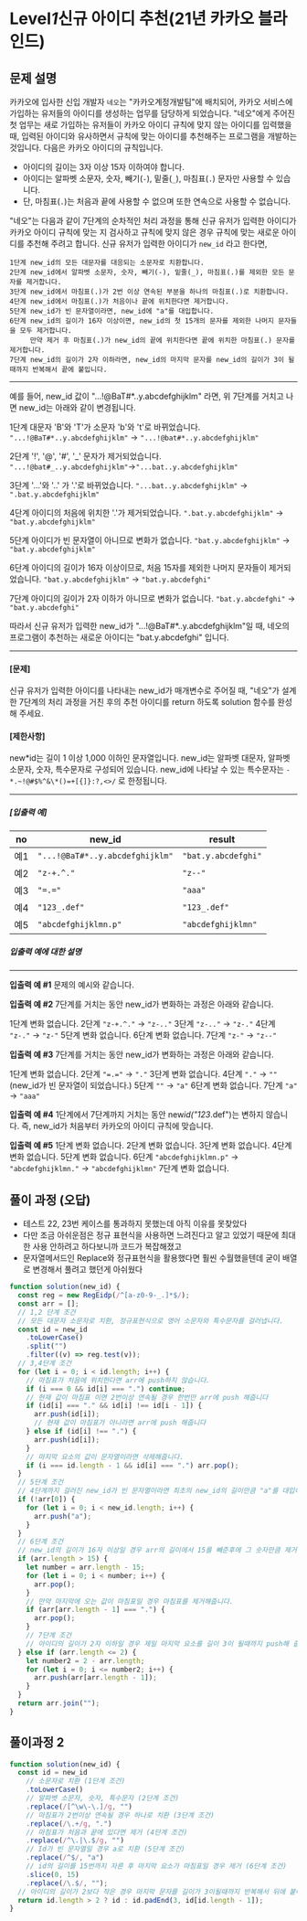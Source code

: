 # Level*1*신규 아이디 추천(21년 카카오 블라인드)

## 문제 설명

카카오에 입사한 신입 개발자 `네오`는 "카카오계정개발팀"에 배치되어, 카카오 서비스에 가입하는 유저들의 아이디를 생성하는 업무를 담당하게 되었습니다. "네오"에게 주어진 첫 업무는 새로 가입하는 유저들이 카카오 아이디 규칙에 맞지 않는 아이디를 입력했을 때, 입력된 아이디와 유사하면서 규칙에 맞는 아이디를 추천해주는 프로그램을 개발하는 것입니다.
다음은 카카오 아이디의 규칙입니다.

- 아이디의 길이는 3자 이상 15자 이하여야 합니다.
- 아이디는 알파벳 소문자, 숫자, 빼기(`-`), 밑줄(`_`), 마침표(`.`) 문자만 사용할 수 있습니다.
- 단, 마침표(`.`)는 처음과 끝에 사용할 수 없으며 또한 연속으로 사용할 수 없습니다.

"네오"는 다음과 같이 7단계의 순차적인 처리 과정을 통해 신규 유저가 입력한 아이디가 카카오 아이디 규칙에 맞는 지 검사하고 규칙에 맞지 않은 경우 규칙에 맞는 새로운 아이디를 추천해 주려고 합니다.
신규 유저가 입력한 아이디가 `new_id` 라고 한다면,

```
1단계 new_id의 모든 대문자를 대응되는 소문자로 치환합니다.
2단계 new_id에서 알파벳 소문자, 숫자, 빼기(-), 밑줄(_), 마침표(.)를 제외한 모든 문자를 제거합니다.
3단계 new_id에서 마침표(.)가 2번 이상 연속된 부분을 하나의 마침표(.)로 치환합니다.
4단계 new_id에서 마침표(.)가 처음이나 끝에 위치한다면 제거합니다.
5단계 new_id가 빈 문자열이라면, new_id에 "a"를 대입합니다.
6단계 new_id의 길이가 16자 이상이면, new_id의 첫 15개의 문자를 제외한 나머지 문자들을 모두 제거합니다.
     만약 제거 후 마침표(.)가 new_id의 끝에 위치한다면 끝에 위치한 마침표(.) 문자를 제거합니다.
7단계 new_id의 길이가 2자 이하라면, new_id의 마지막 문자를 new_id의 길이가 3이 될 때까지 반복해서 끝에 붙입니다.
```

---

예를 들어, new_id 값이 "...!@BaT#\*..y.abcdefghijklm" 라면, 위 7단계를 거치고 나면 new_id는 아래와 같이 변경됩니다.

1단계 대문자 'B'와 'T'가 소문자 'b'와 't'로 바뀌었습니다.
`"...!@BaT#*..y.abcdefghijklm"` → `"...!@bat#*..y.abcdefghijklm"`

2단계 '!', '@', '#', '_' 문자가 제거되었습니다.
`"...!@bat#_..y.abcdefghijklm"`→`"...bat..y.abcdefghijklm"`

3단계 '...'와 '..' 가 '.'로 바뀌었습니다.
`"...bat..y.abcdefghijklm"` → `".bat.y.abcdefghijklm"`

4단계 아이디의 처음에 위치한 '.'가 제거되었습니다.
`".bat.y.abcdefghijklm"` → `"bat.y.abcdefghijklm"`

5단계 아이디가 빈 문자열이 아니므로 변화가 없습니다.
`"bat.y.abcdefghijklm"` → `"bat.y.abcdefghijklm"`

6단계 아이디의 길이가 16자 이상이므로, 처음 15자를 제외한 나머지 문자들이 제거되었습니다.
`"bat.y.abcdefghijklm"` → `"bat.y.abcdefghi"`

7단계 아이디의 길이가 2자 이하가 아니므로 변화가 없습니다.
`"bat.y.abcdefghi"` → `"bat.y.abcdefghi"`

따라서 신규 유저가 입력한 new_id가 "...!@BaT#\*..y.abcdefghijklm"일 때, 네오의 프로그램이 추천하는 새로운 아이디는 "bat.y.abcdefghi" 입니다.

---

#### **[문제]**

신규 유저가 입력한 아이디를 나타내는 new_id가 매개변수로 주어질 때, "네오"가 설계한 7단계의 처리 과정을 거친 후의 추천 아이디를 return 하도록 solution 함수를 완성해 주세요.

#### **[제한사항]**

new*id는 길이 1 이상 1,000 이하인 문자열입니다.
new_id는 알파벳 대문자, 알파벳 소문자, 숫자, 특수문자로 구성되어 있습니다.
new_id에 나타날 수 있는 특수문자는 `-*.~!@#$%^&\*()=+[{]}:?,<>/` 로 한정됩니다.

---

##### **[입출력 예]**

| no  | new_id                          | result              |
| --- | ------------------------------- | ------------------- |
| 예1 | `"...!@BaT#*..y.abcdefghijklm"` | `"bat.y.abcdefghi"` |
| 예2 | `"z-+.^."`                      | `"z--"`             |
| 예3 | `"=.="`                         | `"aaa"`             |
| 예4 | `"123_.def"`                    | `"123_.def"`        |
| 예5 | `"abcdefghijklmn.p"`            | `"abcdefghijklmn"`  |

##### **입출력 예에 대한 설명**

---

**입출력 예 #1**
문제의 예시와 같습니다.

**입출력 예 #2**
7단계를 거치는 동안 new_id가 변화하는 과정은 아래와 같습니다.

1단계 변화 없습니다.
2단계 `"z-+.^."` → `"z-.."`
3단계 `"z-.."` → `"z-."`
4단계 `"z-."` → `"z-"`
5단계 변화 없습니다.
6단계 변화 없습니다.
7단계 `"z-"` → `"z--"`

**입출력 예 #3**
7단계를 거치는 동안 new_id가 변화하는 과정은 아래와 같습니다.

1단계 변화 없습니다.
2단계 `"=.="` → `"."`
3단계 변화 없습니다.
4단계 `"."` → `""` (new_id가 빈 문자열이 되었습니다.)
5단계 `""` → `"a"`
6단계 변화 없습니다.
7단계 `"a"` → `"aaa"`

**입출력 예 #4**
1단계에서 7단계까지 거치는 동안 new*id("123*.def")는 변하지 않습니다. 즉, new_id가 처음부터 카카오의 아이디 규칙에 맞습니다.

**입출력 예 #5**
1단계 변화 없습니다.
2단계 변화 없습니다.
3단계 변화 없습니다.
4단계 변화 없습니다.
5단계 변화 없습니다.
6단계 `"abcdefghijklmn.p"` → `"abcdefghijklmn."` → `"abcdefghijklmn"`
7단계 변화 없습니다.

##

## 풀이 과정 (오답)

- 테스트 22, 23번 케이스를 통과하지 못했는데 아직 이유를 못찾았다
- 다만 조금 아쉬운점은 정규 표현식을 사용하면 느려진다고 알고 있었기 때문에 최대한 사용 안하려고 하다보니까 코드가 복잡해졌고
- 문자열메서드인 Replace와 정규표현식을 활용했다면 훨씬 수월했을텐데 굳이 배열로 변경해서 풀려고 했던게 아쉬웠다

```javascript
function solution(new_id) {
  const reg = new RegEidp(/^[a-z0-9-_.]*$/);
  const arr = [];
  // 1,2 단계 조건
  // 모든 대문자 소문자로 치환, 정규표현식으로 영어 소문자와 특수문자를 걸러냅니다.
  const id = new_id
    .toLowerCase()
    .split("")
    .filter((v) => reg.test(v));
  // 3,4단계 조건
  for (let i = 0; i < id.length; i++) {
    // 마침표가 처음에 위치한다면 arr에 push하지 않습니다.
    if (i === 0 && id[i] === ".") continue;
    // 현재 값이 마침표 이면 2번이상 연속될 경우 한번만 arr에 push 해줍니다
    if (id[i] === "." && id[i] !== id[i - 1]) {
      arr.push(id[i]);
      // 현재 값이 마침표가 아니라면 arr에 push 해줍니다
    } else if (id[i] !== ".") {
      arr.push(id[i]);
    }
    // 마지막 요소의 값이 문자열이라면 삭제해줍니다.
    if (i === id.length - 1 && id[i] === ".") arr.pop();
  }
  // 5단계 조건
  // 4단계까지 걸러진 new_id가 빈 문자열이라면 최초의 new_id의 길이만큼 "a"를 대입해줍니다.
  if (!arr[0]) {
    for (let i = 0; i < new_id.length; i++) {
      arr.push("a");
    }
  }
  // 6단계 조건
  // new_id의 길이가 16자 이상일 경우 arr의 길이에서 15를 빼준후에 그 숫자만큼 제거해서 15자리까지 맞춰줍니다
  if (arr.length > 15) {
    let number = arr.length - 15;
    for (let i = 0; i < number; i++) {
      arr.pop();
    }
    // 만약 마지막에 오는 값이 마침표일 경우 마침표를 제거해줍니다.
    if (arr[arr.length - 1] === ".") {
      arr.pop();
    }
    // 7단계 조건
    // 아이디의 길이가 2자 이하일 경우 제일 마지막 요소를 길이 3이 될때까지 push해 줍니다.
  } else if (arr.length <= 2) {
    let number2 = 2 - arr.length;
    for (let i = 0; i <= number2; i++) {
      arr.push(arr[arr.length - 1]);
    }
  }
  return arr.join("");
}
```

## 풀이과정 2

```javascript
function solution(new_id) {
  const id = new_id
    // 소문자로 치환 (1단계 조건)
    .toLowerCase()
    // 알파벳 소문자, 숫자, 특수문자 (2단계 조건)
    .replace(/[^\w\-\.]/g, "")
    // 마침표가 2번이상 연속될 경우 하나로 치환 (3단계 조건)
    .replace(/\.+/g, ".")
    // 마침표가 처음과 끝에 있다면 제거 (4단계 조건)
    .replace(/^\.|\.$/g, "")
    // Id가 빈 문자열일 경우 a로 치환 (5단계 조건)
    .replace(/^$/, "a")
    // id의 길이를 15번까지 자른 후 마지막 요소가 마침표일 경우 제거 (6단계 조건)
    .slice(0, 15)
    .replace(/\.$/, "");
  // 아이디의 길이가 2보다 작은 경우 마지막 문자를 길이가 3이될때까지 반복해서 뒤에 붙여줌 (7단계 조건)
  return id.length > 2 ? id : id.padEnd(3, id[id.length - 1]);
}
```

